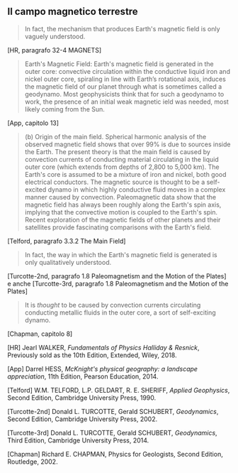 ## Il campo magnetico terrestre

> In fact, the mechanism that produces Earth's magnetic field is only vaguely understood.

[HR, paragrafo 32-4 MAGNETS]

> Earth's Magnetic Field: Earth's magnetic field is generated in the outer core: 
> convective circulation within the conductive liquid iron and nickel outer core, 
> spiraling in line with Earth’s rotational axis, induces the magnetic field
> of our planet through what is sometimes called a geodynamo.
> Most geophysicists think that for such a geodynamo to work, the presence of an 
> initial weak magnetic ield was needed, most likely coming from the Sun. 
 
[App, capitolo 13]

> (b) Origin of the main field. Spherical harmonic 
> analysis of the observed magnetic field shows that 
> over 99% is due to sources inside the Earth. The 
> present theory is that the main field is caused by 
> convection currents of conducting material circulating 
> in the liquid outer core (which extends from 
> depths of 2,800 to 5,000 km). The Earth's core is 
> assumed to be a mixture of iron and nickel, both 
> good electrical conductors. The magnetic source is 
> thought to be a self-excited dynamo in which highly 
> conductive fluid moves in a complex manner caused 
> by convection. Paleomagnetic data show that the 
> magnetic field has always been roughly along the 
> Earth's spin axis, implying that the convective motion 
> is coupled to the Earth's spin. Recent exploration 
> of the magnetic fields of other planets and 
> their satellites provide fascinating comparisons with 
> the Earth's field.

[Telford, paragrafo 3.3.2 The Main Field]

> In fact, the way in which the Earth's magnetic field is generated 
> is only qualitatively understood. 
 
[Turcotte-2nd, paragrafo 1.8 Paleomagnetism and the Motion of the Plates] e anche
[Turcotte-3rd, paragrafo 1.8 Paleomagnetism and the Motion of the Plates]

> It is *thought* to be caused by convection currents circulating 
> conducting metallic fluids in the outer core, a sort of self-exciting dynamo.

[Chapman, capitolo 8]

[HR]
Jearl WALKER,
_Fundamentals of Physics Halliday & Resnick_,
Previously sold as the 10th Edition,
Extended,
Wiley, 2018.

[App]
Darrel HESS,
_McKnight's physical geography: a landscape appreciation_,
11th Edition,
Pearson Education, 2014.

[Telford]
W.M. TELFORD, L.P. GELDART, R. E. SHERIFF,
_Applied Geophysics_,
Second Edition,
Cambridge University Press, 1990.

[Turcotte-2nd]
Donald L. TURCOTTE, Gerald SCHUBERT,
_Geodynamics_,
Second Edition,
Cambridge University Press, 2002.

[Turcotte-3rd]
Donald L. TURCOTTE, Gerald SCHUBERT,
_Geodynamics_,
Third Edition,
Cambridge University Press, 2014.

[Chapman]
Richard E. CHAPMAN,
Physics for Geologists,
Second Edition,
Routledge, 2002.


